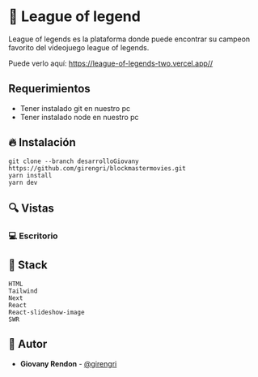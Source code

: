 # 🍿 League of legend

League of legends es la plataforma donde puede encontrar su campeon favorito del videojuego league of legends.&nbsp; &nbsp; &nbsp;&nbsp;


Puede verlo aquí: <https://league-of-legends-two.vercel.app//>

## Requerimientos
- Tener instalado git en nuestro pc
- Tener instalado node en nuestro pc

## 🔥 Instalación

```shell
git clone --branch desarrolloGiovany https://github.com/girengri/blockmastermovies.git
yarn install
yarn dev
```

## 🔍 Vistas 

### 💻 Escritorio
 


## 📌 Stack

```shell
HTML
Tailwind
Next
React
React-slideshow-image
SWR
```

## 🌟 Autor

* **Giovany Rendon**  - [@girengri](https://github.com/girengri)
